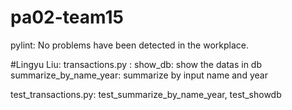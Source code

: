 # pa02-team15

pylint: No problems have been detected in the workplace.

#Lingyu Liu: 
transactions.py : show_db: show the datas in db
                  summarize_by_name_year: summarize by input name and year

test_transactions.py: test_summarize_by_name_year, test_showdb